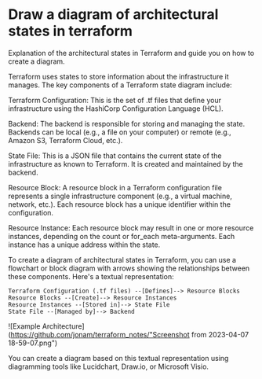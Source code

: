 # Draw a diagram of architectural states in terraform

Explanation of the architectural states in Terraform and guide you on how to create a diagram.

Terraform uses states to store information about the infrastructure it manages. The key components of a Terraform state diagram include:

Terraform Configuration: This is the set of .tf files that define your infrastructure using the HashiCorp Configuration Language (HCL).

Backend: The backend is responsible for storing and managing the state. Backends can be local (e.g., a file on your computer) or remote (e.g., Amazon S3, Terraform Cloud, etc.).

State File: This is a JSON file that contains the current state of the infrastructure as known to Terraform. It is created and maintained by the backend.

Resource Block: A resource block in a Terraform configuration file represents a single infrastructure component (e.g., a virtual machine, network, etc.). Each resource block has a unique identifier within the configuration.

Resource Instance: Each resource block may result in one or more resource instances, depending on the count or for_each meta-arguments. Each instance has a unique address within the state.

To create a diagram of architectural states in Terraform, you can use a flowchart or block diagram with arrows showing the relationships between these components. Here's a textual representation:

```
Terraform Configuration (.tf files) --[Defines]--> Resource Blocks
Resource Blocks --[Create]--> Resource Instances
Resource Instances --[Stored in]--> State File
State File --[Managed by]--> Backend
```

![Example Architecture](https://github.com/jonam/terraform_notes/"Screenshot from 2023-04-07 18-59-07.png")

You can create a diagram based on this textual representation using diagramming tools like Lucidchart, Draw.io, or Microsoft Visio.
